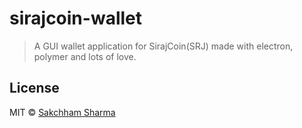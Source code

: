 # sirajcoin-wallet

> A GUI wallet application for SirajCoin(SRJ) made with electron, polymer and lots of love.

## License

MIT © [Sakchham Sharma](https://github.com/sakchhams/sirajcoin-wallet)
